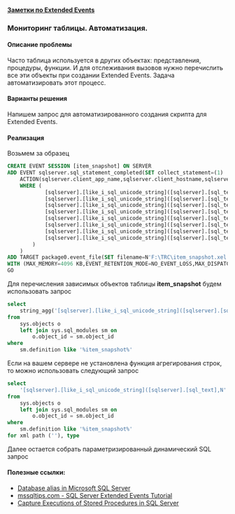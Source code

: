 #### [Заметки по Extended Events](./ExtendedEvents_note.md)  

### Мониторинг таблицы. Автоматизация.  

#### Описание проблемы  

Часто таблица используется в других объектах: представления, процедуры, функции. И для отслеживания вызовов нужно перечислить все эти объекты при создании Extended Events. Задача автоматизировать этот процесс.

#### Варианты решения  

Напишем запрос для автоматизированного создания скрипта для Extended Events.

#### Реализация  

Возьмем за образец 

```sql
CREATE EVENT SESSION [item_snapshot] ON SERVER 
ADD EVENT sqlserver.sql_statement_completed(SET collect_statement=(1)
    ACTION(sqlserver.client_app_name,sqlserver.client_hostname,sqlserver.server_instance_name,sqlserver.server_principal_name,sqlserver.username)
    WHERE (
			[sqlserver].[like_i_sql_unicode_string]([sqlserver].[sql_text],N'%get_articles_drop%') OR 
			[sqlserver].[like_i_sql_unicode_string]([sqlserver].[sql_text],N'%vw_fact_product_statistic%') OR 
			[sqlserver].[like_i_sql_unicode_string]([sqlserver].[sql_text],N'%item_snapshot_sync_drop%') OR 
			[sqlserver].[like_i_sql_unicode_string]([sqlserver].[sql_text],N'%FactProductStatistic%') OR 
			[sqlserver].[like_i_sql_unicode_string]([sqlserver].[sql_text],N'%tvf_AssortmentCube%') OR 
			[sqlserver].[like_i_sql_unicode_string]([sqlserver].[sql_text],N'%vw_item_snapshot%') OR 
			[sqlserver].[like_i_sql_unicode_string]([sqlserver].[sql_text],N'%items_sync%') OR 
			[sqlserver].[like_i_sql_unicode_string]([sqlserver].[sql_text],N'%update_fact_assortment_statistic%')
		)
	)
ADD TARGET package0.event_file(SET filename=N'F:\TRC\item_snapshot.xel',max_file_size=(10))
WITH (MAX_MEMORY=4096 KB,EVENT_RETENTION_MODE=NO_EVENT_LOSS,MAX_DISPATCH_LATENCY=3 SECONDS,MAX_EVENT_SIZE=0 KB,MEMORY_PARTITION_MODE=NONE,TRACK_CAUSALITY=OFF,STARTUP_STATE=OFF)
GO
```

Для перечисления зависимых объектов таблицы **item_snapshot** будем использовать запрос

```sql
select
	string_agg('[sqlserver].[like_i_sql_unicode_string]([sqlserver].[sql_text],N''%' + o.name + '%'')', ' OR ')
from
	sys.objects o
	left join sys.sql_modules sm on
		o.object_id = sm.object_id
where
	sm.definition like '%item_snapshot%'
```

Если на вашем сервере не установлена функция агрегирования строк, то можно использовать следующий запрос

```sql
select
	'[sqlserver].[like_i_sql_unicode_string]([sqlserver].[sql_text],N''%' + o.name + '%'') OR '
from
	sys.objects o
	left join sys.sql_modules sm on
		o.object_id = sm.object_id
where
	sm.definition like '%item_snapshot%'
for xml path (''), type
```

Далее остается собрать параметризированный динамический SQL запрос



#### Полезные ссылки:  

- [Database alias in Microsoft SQL Server](https://www.baud.cz/blog/database-alias-in-microsoft-sql-server)  
- [mssqltips.com - SQL Server Extended Events Tutorial](https://www.mssqltips.com/sqlservertutorial/9194/sql-server-extended-events-tutorial/)  
- [Capture Executions of Stored Procedures in SQL Server](https://www.mssqltips.com/sqlservertip/6550/capture-executions-of-stored-procedures-in-sql-server/)  

